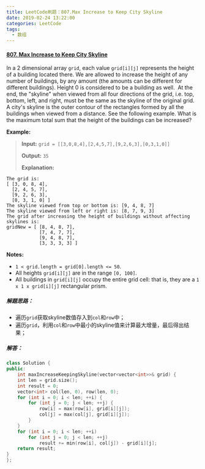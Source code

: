 ```yaml
---
title: LeetCode刷题：807.Max Increase to Keep City Skyline
date: 2019-02-24 13:22:00
categories: LeetCode
tags:
  - 数组
---
```

#### [807\. Max Increase to Keep City Skyline](https://leetcode-cn.com/problems/max-increase-to-keep-city-skyline/)
In a 2 dimensional array `grid`, each value `grid[i][j]` represents the height of a building located there. We are allowed to increase the height of any number of buildings, by any amount (the amounts can be different for different buildings). Height 0 is considered to be a building as well. 
At the end, the "skyline" when viewed from all four directions of the grid, i.e. top, bottom, left, and right, must be the same as the skyline of the original grid. A city's skyline is the outer contour of the rectangles formed by all the buildings when viewed from a distance. See the following example.
What is the maximum total sum that the height of the buildings can be increased?

**Example:**
>**Input:** `grid = [[3,0,8,4],[2,4,5,7],[9,2,6,3],[0,3,1,0]]`
>
>**Output:** `35`
>
>**Explanation:** 
```
The grid is:
[ [3, 0, 8, 4], 
  [2, 4, 5, 7],
  [9, 2, 6, 3],
  [0, 3, 1, 0] ]
The skyline viewed from top or bottom is: [9, 4, 8, 7]
The skyline viewed from left or right is: [8, 7, 9, 3]
The grid after increasing the height of buildings without affecting skylines is:
gridNew = [ [8, 4, 8, 7],
            [7, 4, 7, 7],
            [9, 4, 8, 7],
            [3, 3, 3, 3] ]
```
**Notes:**
*   `1 < grid.length = grid[0].length <= 50`.
*   All heights `grid[i][j]` are in the range `[0, 100]`.
*   All buildings in `grid[i][j]` occupy the entire grid cell: that is, they are a `1 x 1 x grid[i][j]` rectangular prism.
##### 解题思路：
* 遍历`grid`获取skyline数值存入到`col`和`row`中；
* 遍历`grid`，利用`col`和`row`中最小的skyline值来计算最大增量，最后得出结果；
##### 解答：
```cpp
class Solution {
public:
    int maxIncreaseKeepingSkyline(vector<vector<int>>& grid) {
	int len = grid.size();
    int result = 0;
	vector<int> col(len, 0), row(len, 0);
	for (int i = 0; i < len; ++i) {
		for (int j = 0; j < len; ++j) {
			row[i] = max(row[i], grid[i][j]);
			col[j] = max(col[j], grid[i][j]);
		}
	}
	for (int i = 0; i < len; ++i)
		for (int j = 0; j < len; ++j)
			result += min(row[i], col[j]) - grid[i][j];
	return result;
}
};
```